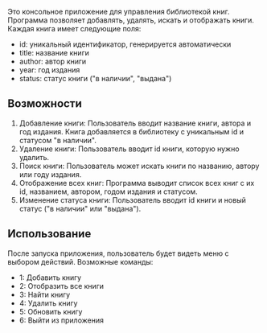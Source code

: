 Это консольное приложение для управления библиотекой книг. Программа позволяет добавлять, удалять, искать и отображать книги. Каждая книга имеет следующие поля:

- id: уникальный идентификатор, генерируется автоматически
- title: название книги
- author: автор книги
- year: год издания
- status: статус книги ("в наличии", "выдана")

## Возможности

1. Добавление книги: Пользователь вводит название книги, автора и год издания. Книга добавляется в библиотеку с уникальным id и статусом "в наличии".
2. Удаление книги: Пользователь вводит id книги, которую нужно удалить.
3. Поиск книги: Пользователь может искать книги по названию, автору или году издания.
4. Отображение всех книг: Программа выводит список всех книг с их id, названием, автором, годом издания и статусом.
5. Изменение статуса книги: Пользователь вводит id книги и новый статус ("в наличии" или "выдана").


## Использование

После запуска приложения, пользователь будет видеть меню с выбором действий. Возможные команды:

- 1: Добавить книгу
- 2: Отобразить все книги
- 3: Найти книгу
- 4: Удалить книгу 
- 5: Обновить книгу
- 6: Выйти из приложения